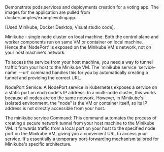 Demonstrate pods,services and deployments creation for a voting app. 
The images for the application are pulled from dockersamples/examplevotingapp.

[Used Minikube, Docker Desktop, Visual studio code].

Minikube - single node cluster on local machine. Both the control plane and worker components run on same VM or container on local machine.
Hence,the 'NodePort' is exposed on the Minikube VM's network, not on your host machine's network.

To access the service from your host machine, you need a way to tunnel traffic from your host to the Minikube VM. The 'minikube service 'service-name' --url' command handles this for you by automatically creating a tunnel and providing the correct URL.

NodePort Service: A NodePort service in Kubernetes exposes a service on a static port on each node's IP address. In a multi-node cluster, this works because all nodes are on the same network. However, in Minikube's isolated environment, the "node" is the VM or container itself, so its IP address is not directly accessible from your host.

The minikube service Command: This command automates the process of creating a secure network tunnel from your host machine to the Minikube VM. It forwards traffic from a local port on your host to the specified node port on the Minikube VM, giving you a convenient URL to access your service. It's essentially a temporary port-forwarding mechanism tailored for Minikube's specific architecture.
